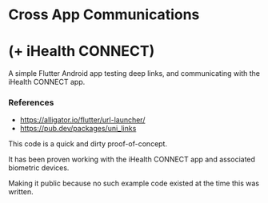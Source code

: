 # Cross App Communications
# (+ iHealth CONNECT)

A simple Flutter Android app testing deep links,
and communicating with the iHealth CONNECT app.

### References 

* https://alligator.io/flutter/url-launcher/
* https://pub.dev/packages/uni_links

This code is a quick and dirty proof-of-concept.

It has been proven working with the iHealth CONNECT app and associated biometric devices.

Making it public because no such example code existed at the time this was written.

